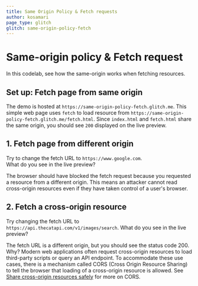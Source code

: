 ```yaml
---
title: Same Origin Policy & Fetch requests
author: kosamari
page_type: glitch
glitch: same-origin-policy-fetch
---
```


# Same-origin policy & Fetch request

In this codelab, see how the same-origin works when fetching resources.

## Set up: Fetch page from same origin
The demo is hosted at `https://same-origin-policy-fetch.glitch.me`. 
This simple web page uses `fetch` to load resource from `https://same-origin-policy-fetch.glitch.me/fetch.html`. Since `index.html` and `fetch.html` share the same origin, you should see `200` displayed on the live preview. 


## 1. Fetch page from different origin

Try to change the fetch URL to `https://www.google.com`.  
What do you see in the live preview?

The browser should have blocked the fetch request because you requested a resource
from a different origin. This means an attacker cannot read cross-origin
resources even if they have taken control of a user's browser.

## 2. Fetch a cross-origin resource

Try changing the fetch URL to `https://api.thecatapi.com/v1/images/search`. 
What do you see in the live preview?

The fetch URL is a different origin, but you should see the status code 200. Why? 
Modern web applications often request cross-origin resources to load
third-party scripts or query an API endpoint. To accommodate these use cases,
there is a mechanism called CORS (Cross Origin Resource Sharing) to tell the
browser that loading of a cross-origin resource is allowed. See [Share cross-origin resources safely](/secure/cross-origin-resource-sharing) for more on CORS.